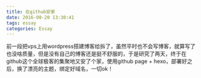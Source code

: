 ```yaml
---
title: 在github安家
date: 2016-08-20 13:30:41
tags: essay
categories: Essay
---
```

  前一段把vps上用wordpress搭建博客给拆了，虽然平时也不会写博客，就算写了也没啥质量，但是没有自己的博客还是挺不舒服的，于是研究了两天，终于在github这个全球极客的集聚地又安了个家，使用github page + hexo，部署好之后，换了漂亮的主题，绑定好域名，一切ok！
